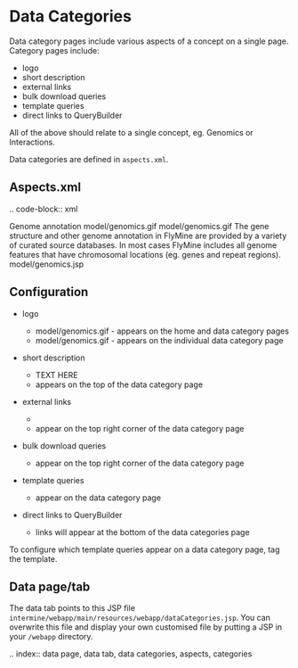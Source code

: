 Data Categories
================================

Data category pages include various aspects of a concept on a single page.  Category pages include:

* logo
* short description
* external links
* bulk download queries
* template queries
* direct links to QueryBuilder

All of the above should relate to a single concept, eg. Genomics or Interactions.

Data categories are defined in `aspects.xml`.

Aspects.xml
------------------

.. code-block:: xml

  <aspect name="Genomics">
    <subtitle>Genome annotation</subtitle>
    <icon-image>model/genomics.gif</icon-image>
    <large-image>model/genomics.gif</large-image>
    <intro-text>
      The gene structure and other genome annotation in FlyMine are provided by
      a variety of curated source databases.  In most cases FlyMine includes
      all genome features that have chromosomal locations (eg. genes and repeat regions).
    </intro-text>
    <tile-name>model/genomics.jsp</tile-name>
    <aspect-source name="FlyBase" url="http://www.flybase.org"/>
    <aspect-source name="Ensembl" url="http://www.ensembl.org/Anopheles_gambiae"/>
  </aspect>



Configuration
--------------------

* logo

  * <icon-image>model/genomics.gif</icon-image> - appears on the home and data category pages     
  * <large-image>model/genomics.gif</large-image> - appears on the individual data category page

* short description   

  * <intro-text>TEXT HERE</intro-text>
  * appears on the top of the data category page

* external links

  * <aspect-source name="FlyBase" url="http://www.flybase.org"/>
  * appear on the top right corner of the data category page

* bulk download queries

  * appear on the top right corner of the data category page

* template queries

  * appear on the data category page

* direct links to QueryBuilder

  * links will appear at the bottom of the data categories page


To configure which template queries appear on a data category page, tag the template.


Data page/tab
---------------------

The data tab points to this JSP file `intermine/webapp/main/resources/webapp/dataCategories.jsp`. You can overwrite this file and display your own customised file by putting a JSP in your `/webapp` directory.

.. index:: data page, data tab, data categories, aspects, categories
